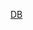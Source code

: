[DB](https://cloud.mongodb.com/v2/58dfbcb0c0c6e33c65ea4afc#metrics/replicaSet/58dfbda63b34b93bfe2bd0e3/explorer/exchanger/history/find)